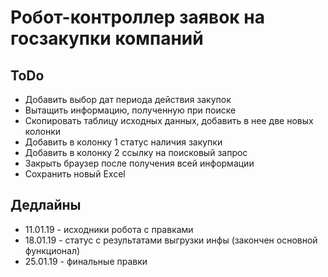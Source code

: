 # Робот-контроллер заявок на  госзакупки компаний

## ToDo

* Добавить выбор дат периода действия закупок
* Вытащить информацию, полученную при поиске
* Скопировать таблицу исходных данных, добавить в нее две новых колонки
* Добавить в колонку 1 статус наличия закупки
* Добавить в колонку 2 ссылку на поисковый запрос
* Закрыть браузер после получения всей информации
* Сохранить новый Excel

## Дедлайны

- 11.01.19 - исходники робота с правками
- 18.01.19 - статус с результатами выгрузки инфы (закончен основной функционал)
- 25.01.19 - финальные правки